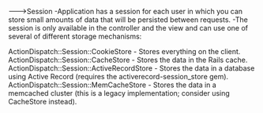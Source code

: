 --->Session
-Application has a session for each user in which you can store small amounts of data that will be persisted between requests. 
-The session is only available in the controller and the view and can use one of several of different storage mechanisms:

ActionDispatch::Session::CookieStore - Stores everything on the client.
ActionDispatch::Session::CacheStore - Stores the data in the Rails cache.
ActionDispatch::Session::ActiveRecordStore - Stores the data in a database using Active Record (requires the activerecord-session_store gem).
ActionDispatch::Session::MemCacheStore - Stores the data in a memcached cluster (this is a legacy implementation; consider using CacheStore instead).
